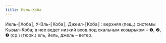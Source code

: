 ```yaml
---
title: Иель-Хоба
---
```


Иель-⟦Хоба⟧, У-Эль-⟦Коба⟧, Джеил-⟦Коба⟧
: верхняя ⦅пещ.⦆ системы Кызыл-Коба; в нее ведет низкий вход под скальным козырьком – ❶, ❷, ❸ ⦅ср.⦆ ⦅тюрк.⦆ ель, йель, джель – ветер.
